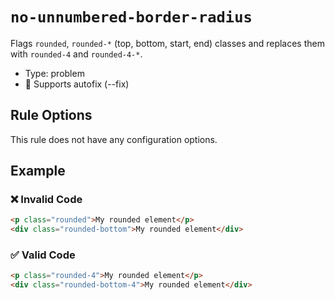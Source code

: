 # `no-unnumbered-border-radius`

Flags `rounded`, `rounded-*` (top, bottom, start, end) classes and replaces them with `rounded-4` and `rounded-4-*`.

- Type: problem
- 🔧 Supports autofix (--fix)

## Rule Options

This rule does not have any configuration options.

## Example

### ❌ Invalid Code

```html
<p class="rounded">My rounded element</p>
<div class="rounded-bottom">My rounded element</div>
```

### ✅ Valid Code

```html
<p class="rounded-4">My rounded element</p>
<div class="rounded-bottom-4">My rounded element</div>
```
